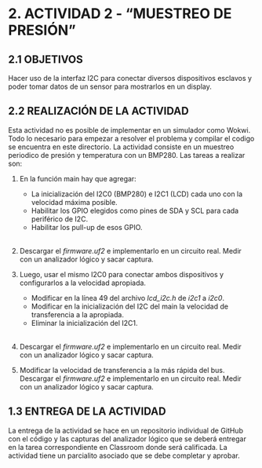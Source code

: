 # 2. ACTIVIDAD 2 - “MUESTREO DE PRESIÓN”

## 2.1 OBJETIVOS

Hacer uso de la interfaz I2C para conectar diversos dispositivos esclavos y poder tomar datos de un sensor para mostrarlos en un display.

## 2.2 REALIZACIÓN DE LA ACTIVIDAD

Esta actividad no es posible de implementar en un simulador como Wokwi. Todo lo necesario para empezar a resolver el problema y compilar el codigo se encuentra en este directorio. La actividad consiste en un muestreo periodico de presión y temperatura con un BMP280. Las tareas a realizar son:

1. En la función main hay que agregar:
    - La inicialización del I2C0 (BMP280) e I2C1 (LCD) cada uno con la velocidad máxima posible.
    - Habilitar los GPIO elegidos como pines de SDA y SCL para cada periférico de I2C.
    - Habilitar los pull-up de esos GPIO.
<br></br>

2. Descargar el _firmware.uf2_ e implementarlo en un circuito real. Medir con un analizador lógico y sacar captura.

3. Luego, usar el mismo I2C0 para conectar ambos dispositivos y configurarlos a la velocidad apropiada.

    - Modificar en la línea 49 del archivo _lcd_i2c.h_ de _i2c1_ a _i2c0_.
    - Modificar en la inicialización del I2C del main la velocidad de transferencia a la apropiada.
    - Eliminar la inicialización del I2C1.
<br></br>

4. Descargar el _firmware.uf2_ e implementarlo en un circuito real. Medir con un analizador lógico y sacar captura.

5. Modificar la velocidad de transferencia a la más rápida del bus. Descargar el _firmware.uf2_ e implementarlo en un circuito real. Medir con un analizador lógico y sacar captura.

## 1.3 ENTREGA DE LA ACTIVIDAD

La entrega de la actividad se hace en un repositorio individual de GitHub con el código y las capturas del analizador lógico que se deberá entregar en la tarea correspondiente en Classroom donde será calificada. La actividad tiene un parcialito asociado que se debe completar y aprobar.